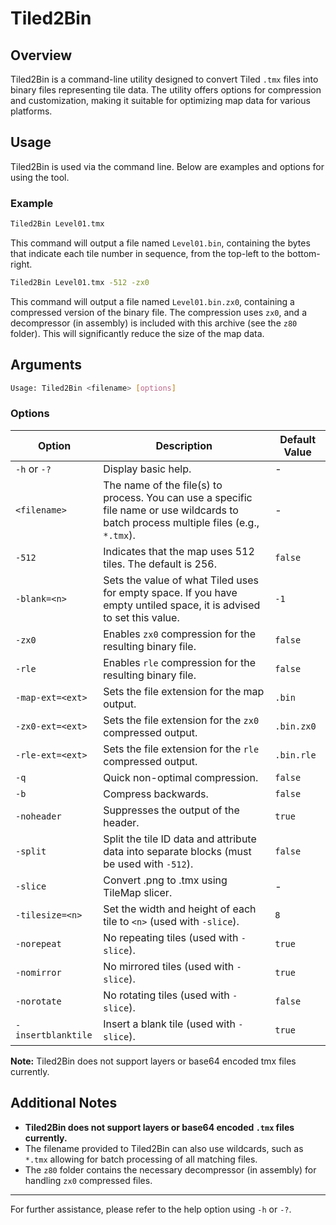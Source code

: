 # Tiled2Bin

## Overview

Tiled2Bin is a command-line utility designed to convert Tiled `.tmx` files into binary files representing tile data. The utility offers options for compression and customization, making it suitable for optimizing map data for various platforms.

## Usage

Tiled2Bin is used via the command line. Below are examples and options for using the tool.

### Example

```bash
Tiled2Bin Level01.tmx
```

This command will output a file named `Level01.bin`, containing the bytes that indicate each tile number in sequence, from the top-left to the bottom-right.

```bash
Tiled2Bin Level01.tmx -512 -zx0
```

This command will output a file named `Level01.bin.zx0`, containing a compressed version of the binary file. The compression uses `zx0`, and a decompressor (in assembly) is included with this archive (see the `z80` folder). This will significantly reduce the size of the map data.

## Arguments

```bash
Usage: Tiled2Bin <filename> [options]
```

### Options

| Option              | Description                                                                                                                                         | Default Value          |
|---------------------|-----------------------------------------------------------------------------------------------------------------------------------------------------|------------------------|
| `-h` or `-?`        | Display basic help.                                                                                                                                 | -                      |
| `<filename>`        | The name of the file(s) to process. You can use a specific file name or use wildcards to batch process multiple files (e.g., `*.tmx`).              | -                      |
| `-512`              | Indicates that the map uses 512 tiles. The default is 256.                                                                                          | `false`                |
| `-blank=<n>`        | Sets the value of what Tiled uses for empty space. If you have empty untiled space, it is advised to set this value.                                | `-1`                   |
| `-zx0`              | Enables `zx0` compression for the resulting binary file.                                                                                            | `false`                |
| `-rle`              | Enables `rle` compression for the resulting binary file.                                                                                            | `false`                |
| `-map-ext=<ext>`    | Sets the file extension for the map output.                                                                                                         | `.bin`                 |
| `-zx0-ext=<ext>`    | Sets the file extension for the `zx0` compressed output.                                                                                            | `.bin.zx0`             |
| `-rle-ext=<ext>`    | Sets the file extension for the `rle` compressed output.                                                                                            | `.bin.rle`             |
| `-q`                | Quick non-optimal compression.                                                                                                                      | `false`                |
| `-b`                | Compress backwards.                                                                                                                                 | `false`                |
| `-noheader`         | Suppresses the output of the header.                                                                                                                | `true`                |
| `-split`            | Split the tile ID data and attribute data into separate blocks (must be used with `-512`).                                                          | `false`                |
| `-slice`            | Convert .png to .tmx using TileMap slicer.                                                                                                          | -                      |
| `-tilesize=<n>`     | Set the width and height of each tile to `<n>` (used with `-slice`).                                                                                | `8`                    |
| `-norepeat`         | No repeating tiles (used with `-slice`).                                                                                                            | `true`                 |
| `-nomirror`         | No mirrored tiles (used with `-slice`).                                                                                                             | `true`                 |
| `-norotate`         | No rotating tiles (used with `-slice`).                                                                                                             | `false`                |
| `-insertblanktile`  | Insert a blank tile (used with `-slice`).                                                                                                           | `true`                 |

**Note:** Tiled2Bin does not support layers or base64 encoded tmx files currently.

## Additional Notes

- **Tiled2Bin does not support layers or base64 encoded `.tmx` files currently.**
- The filename provided to Tiled2Bin can also use wildcards, such as `*.tmx` allowing for batch processing of all matching files.
- The `z80` folder contains the necessary decompressor (in assembly) for handling `zx0` compressed files.

---

For further assistance, please refer to the help option using `-h` or `-?`.